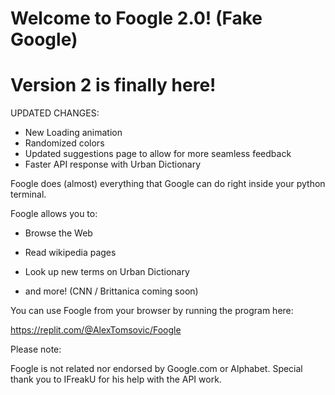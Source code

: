 # Welcome to Foogle 2.0! (Fake Google)
# Version 2 is finally here!

UPDATED CHANGES:

- New Loading animation
- Randomized colors
- Updated suggestions page to allow for more seamless feedback
- Faster API response with Urban Dictionary

Foogle does (almost) everything that Google can do right inside your python terminal. 

Foogle allows you to:

- Browse the Web

- Read wikipedia pages

- Look up new terms on Urban Dictionary

- and more! (CNN / Brittanica coming soon)

You can use Foogle from your browser by running the program here: 

https://replit.com/@AlexTomsovic/Foogle

Please note:

Foogle is not related nor endorsed by Google.com or Alphabet. 
Special thank you to IFreakU for his help with the API work. 
